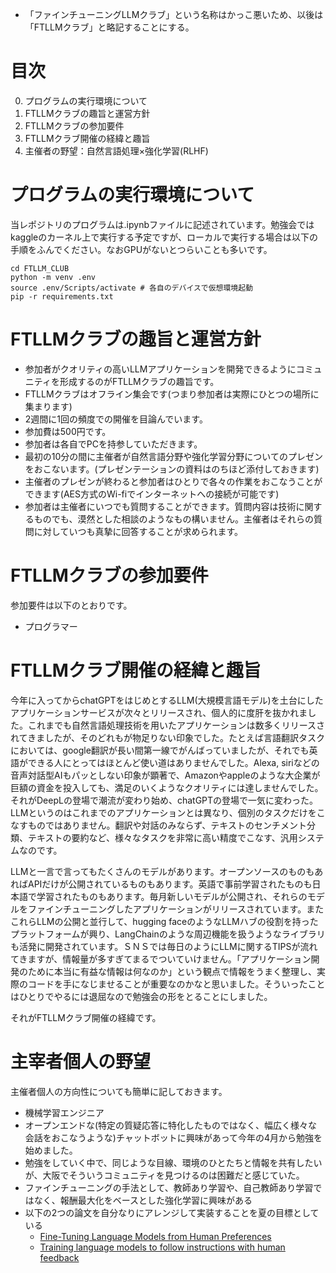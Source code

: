 - 「ファインチューニングLLMクラブ」という名称はかっこ悪いため、以後は「FTLLMクラブ」と略記することにする。

# 目次
0. プログラムの実行環境について
1. FTLLMクラブの趣旨と運営方針
2. FTLLMクラブの参加要件
3. FTLLMクラブ開催の経緯と趣旨
4. 主催者の野望：自然言語処理×強化学習(RLHF)


# プログラムの実行環境について
当レポジトリのプログラムは.ipynbファイルに記述されています。勉強会ではkaggleのカーネル上で実行する予定ですが、ローカルで実行する場合は以下の手順をふんでください。なおGPUがないとつらいことも多いです。

```shell
cd FTLLM_CLUB
python -m venv .env
source .env/Scripts/activate # 各自のデバイスで仮想環境起動
pip -r requirements.txt
```

# FTLLMクラブの趣旨と運営方針
- 参加者がクオリティの高いLLMアプリケーションを開発できるようにコミュニティを形成するのがFTLLMクラブの趣旨です。
- FTLLMクラブはオフライン集会です(つまり参加者は実際にひとつの場所に集まります)
- 2週間に1回の頻度での開催を目論んでいます。
- 参加費は500円です。
- 参加者は各自でPCを持参していただきます。
- 最初の10分の間に主催者が自然言語分野や強化学習分野についてのプレゼンをおこないます。(プレゼンテーションの資料はのちほど添付しておきます)
- 主催者のプレゼンが終わると参加者はひとりで各々の作業をおこなうことができます(AES方式のWi-fiでインターネットへの接続が可能です)
- 参加者は主催者にいつでも質問することができます。質問内容は技術に関するものでも、漠然とした相談のようなもの構いません。主催者はそれらの質問に対していつも真摯に回答することが求められます。

# FTLLMクラブの参加要件
参加要件は以下のとおりです。

- プログラマー

# FTLLMクラブ開催の経緯と趣旨
今年に入ってからchatGPTをはじめとするLLM(大規模言語モデル)を土台にしたアプリケーションサービスが次々とリリースされ、個人的に度肝を抜かれました。これまでも自然言語処理技術を用いたアプリケーションは数多くリリースされてきましたが、そのどれもが物足りない印象でした。たとえば言語翻訳タスクにおいては、google翻訳が長い間第一線でがんばっていましたが、それでも英語ができる人にとってはほとんど使い道はありませんでした。Alexa, siriなどの音声対話型AIもパッとしない印象が顕著で、Amazonやappleのような大企業が巨額の資金を投入しても、満足のいくようなクオリティには達しませんでした。それがDeepLの登場で潮流が変わり始め、chatGPTの登場で一気に変わった。LLMというのはこれまでのアプリケーションとは異なり、個別のタスクだけをこなすものではありません。翻訳や対話のみならず、テキストのセンチメント分類、テキストの要約など、様々なタスクを非常に高い精度でこなす、汎用システムなのです。

LLMと一言で言ってもたくさんのモデルがあります。オープンソースのものもあればAPIだけが公開されているものもあります。英語で事前学習されたものも日本語で学習されたものもあります。毎月新しいモデルが公開され、それらのモデルをファインチューニングしたアプリケーションがリリースされています。またこれらLLMの公開と並行して、hugging faceのようなLLMハブの役割を持ったプラットフォームが興り、LangChainのような周辺機能を扱うようなライブラリも活発に開発されています。ＳＮＳでは毎日のようにLLMに関するTIPSが流れてきますが、情報量が多すぎてまるでついていけません。「アプリケーション開発のために本当に有益な情報は何なのか」という観点で情報をうまく整理し、実際のコードを手になじませることが重要なのかなと思いました。そういったことはひとりでやるには退屈なので勉強会の形をとることにしました。

それがFTLLMクラブ開催の経緯です。



# 主宰者個人の野望
主催者個人の方向性についても簡単に記しておきます。

- 機械学習エンジニア
- オープンエンドな(特定の質疑応答に特化したものではなく、幅広く様々な会話をおこなうような)チャットボットに興味があって今年の4月から勉強を始めました。
- 勉強をしていく中で、同じような目線、環境のひとたちと情報を共有したいが、大阪でそういうコミュニティを見つけるのは困難だと感じていた。
- ファインチューニングの手法として、教師あり学習や、自己教師あり学習ではなく、報酬最大化をベースとした強化学習に興味がある
- 以下の2つの論文を自分なりにアレンジして実装することを夏の目標としている
    - [Fine-Tuning Language Models from Human Preferences](https://arxiv.org/pdf/1909.08593)
    - [Training language models to follow instructions with human feedback](https://arxiv.org/abs/2203.02155)